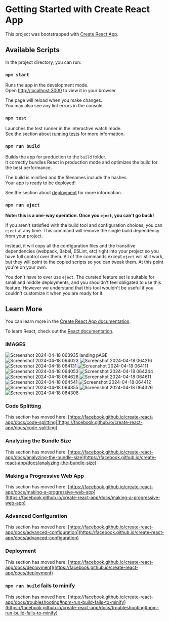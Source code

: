 # Getting Started with Create React App

This project was bootstrapped with [Create React App](https://github.com/facebook/create-react-app).

## Available Scripts

In the project directory, you can run:

### `npm start`

Runs the app in the development mode.\
Open [http://localhost:3000](http://localhost:3000) to view it in your browser.

The page will reload when you make changes.\
You may also see any lint errors in the console.

### `npm test`

Launches the test runner in the interactive watch mode.\
See the section about [running tests](https://facebook.github.io/create-react-app/docs/running-tests) for more information.

### `npm run build`

Builds the app for production to the `build` folder.\
It correctly bundles React in production mode and optimizes the build for the best performance.

The build is minified and the filenames include the hashes.\
Your app is ready to be deployed!

See the section about [deployment](https://facebook.github.io/create-react-app/docs/deployment) for more information.

### `npm run eject`

**Note: this is a one-way operation. Once you `eject`, you can't go back!**

If you aren't satisfied with the build tool and configuration choices, you can `eject` at any time. This command will remove the single build dependency from your project.

Instead, it will copy all the configuration files and the transitive dependencies (webpack, Babel, ESLint, etc) right into your project so you have full control over them. All of the commands except `eject` will still work, but they will point to the copied scripts so you can tweak them. At this point you're on your own.

You don't have to ever use `eject`. The curated feature set is suitable for small and middle deployments, and you shouldn't feel obligated to use this feature. However we understand that this tool wouldn't be useful if you couldn't customize it when you are ready for it.

## Learn More

You can learn more in the [Create React App documentation](https://facebook.github.io/create-react-app/docs/getting-started).

To learn React, check out the [React documentation](https://reactjs.org/).

### IMAGES 
![Screenshot 2024-04-18 063935](https://github.com/DHRUV-2902/CollabBro/assets/136738478/4d73d11d-a131-45b1-9906-fd4451098220)
landing pAGE
![Screenshot 2024-04-18 064023](https://github.com/DHRUV-2902/CollabBro/assets/136738478/369b812a-7fce-4b66-b544-983b0ecc38dd)
![Screenshot 2024-04-18 064216](https://github.com/DHRUV-2902/CollabBro/assets/136738478/8ec3ea38-4dbb-4f99-be9a-c353b5ed2a62)
![Screenshot 2024-04-18 064131](https://github.com/DHRUV-2902/CollabBro/assets/136738478/49ad8dbf-f690-434d-a112-ca2e456cb65c)
![Screenshot 2024-04-18 064111](https://github.com/DHRUV-2902/CollabBro/assets/136738478/f69731b1-9d61-4f69-b1da-2c549591bb35)
![Screenshot 2024-04-18 064053](https://github.com/DHRUV-2902/CollabBro/assets/136738478/4e53a0bd-2dcf-4426-96a6-9b8c15df446e)
![Screenshot 2024-04-18 064244](https://github.com/DHRUV-2902/CollabBro/assets/136738478/23cdee06-ba70-49ae-b394-5a397d9b6086)
![Screenshot 2024-04-18 064628](https://github.com/DHRUV-2902/CollabBro/assets/136738478/a122a219-b1af-41e4-90b9-a24f70e7cbd3)
![Screenshot 2024-04-18 064611](https://github.com/DHRUV-2902/CollabBro/assets/136738478/92ed530d-ea34-4560-8e91-e6292bf273c4)
![Screenshot 2024-04-18 064541](https://github.com/DHRUV-2902/CollabBro/assets/136738478/af445ed0-8ba2-4154-9f20-bb981468bb0b)
![Screenshot 2024-04-18 064412](https://github.com/DHRUV-2902/CollabBro/assets/136738478/604be59d-ba8d-488f-8305-579395e2cbd6)
![Screenshot 2024-04-18 064355](https://github.com/DHRUV-2902/CollabBro/assets/136738478/be6a0e78-405f-4222-b95d-0d92f8c7464c)
![Screenshot 2024-04-18 064326](https://github.com/DHRUV-2902/CollabBro/assets/136738478/60482ead-c771-4dea-83b5-2f4c0311d9c1)
![Screenshot 2024-04-18 064308](https://github.com/DHRUV-2902/CollabBro/assets/136738478/f53e00ea-83d2-46d2-b922-17a04504a254)


### Code Splitting

This section has moved here: [https://facebook.github.io/create-react-app/docs/code-splitting](https://facebook.github.io/create-react-app/docs/code-splitting)

### Analyzing the Bundle Size

This section has moved here: [https://facebook.github.io/create-react-app/docs/analyzing-the-bundle-size](https://facebook.github.io/create-react-app/docs/analyzing-the-bundle-size)

### Making a Progressive Web App

This section has moved here: [https://facebook.github.io/create-react-app/docs/making-a-progressive-web-app](https://facebook.github.io/create-react-app/docs/making-a-progressive-web-app)

### Advanced Configuration

This section has moved here: [https://facebook.github.io/create-react-app/docs/advanced-configuration](https://facebook.github.io/create-react-app/docs/advanced-configuration)

### Deployment

This section has moved here: [https://facebook.github.io/create-react-app/docs/deployment](https://facebook.github.io/create-react-app/docs/deployment)

### `npm run build` fails to minify

This section has moved here: [https://facebook.github.io/create-react-app/docs/troubleshooting#npm-run-build-fails-to-minify](https://facebook.github.io/create-react-app/docs/troubleshooting#npm-run-build-fails-to-minify)
